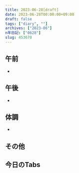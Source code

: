 ```yaml
---
title: 2023-06-28[draft]
date: 2023-06-28T00:00:00+09:00
draft: false
tags: ["diary", ""]
archives: ["2023-06"]
n年日記: ["0628"]
slug: 453670
---
```

## 午前
- 
## 午後
- 
## 体調
- 
## その他
## 今日のTabs